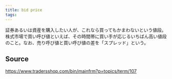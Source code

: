 ```yaml
---
title: bid price
tags: 
---
```


証券あるいは資産を購入したい人が、これなら買ってもかまわないという値段。株式市場で買い呼び値といえば、その時間帯に買い手が応じるいちばん高い値段のこと。なお、売り呼び値と買い呼び値の差を「スプレッド」という。

## Source
https://www.tradersshop.com/bin/mainfrm?p=topics/term/107
